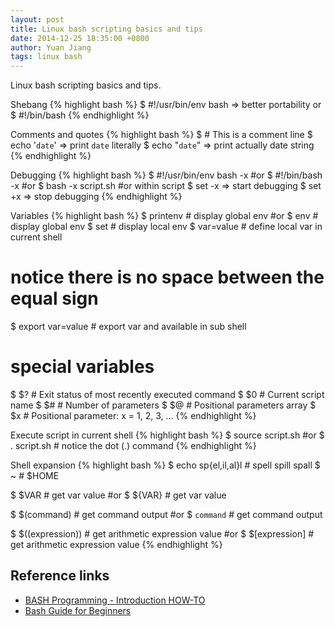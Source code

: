 ```yaml
---
layout: post
title: Linux bash scripting basics and tips
date: 2014-12-25 18:35:00 +0800
author: Yuan Jiang
tags: linux bash
---
```


Linux bash scripting basics and tips.

Shebang
{% highlight bash %}
$ #!/usr/bin/env bash => better portability
or
$ #!/bin/bash
{% endhighlight %}

Comments and quotes
{% highlight bash %}
$ # This is a comment line
$ echo '`date`' => print `date` literally
$ echo "`date`" => print actually date string
{% endhighlight %}

Debugging
{% highlight bash %}
$ #!/usr/bin/env bash -x
#or
$ #!/bin/bash -x
#or
$ bash -x script.sh
#or within script
$ set -x => start debugging
$ set +x => stop debugging
{% endhighlight %}

Variables
{% highlight bash %}
$ printenv # display global env
#or
$ env # display global env
$ set # display local env
$ var=value # define local var in current shell
# notice there is no space between the equal sign
$ export var=value # export var and available in sub shell
# special variables
$ $? # Exit status of most recently executed command
$ $0 # Current script name
$ $# # Number of parameters
$ $@ # Positional parameters array
$ $x # Positional parameter: x = 1, 2, 3, ...
{% endhighlight %}

Execute script in current shell
{% highlight bash %}
$ source script.sh
#or
$ . script.sh # notice the dot (.) command
{% endhighlight %}

Shell expansion
{% highlight bash %}
$ echo sp{el,il,al}l # spell spill spall
$ ~ # $HOME

$ $VAR # get var value
#or
$ ${VAR} # get var value

$ $(command) # get command output
#or
$ `command` # get command output

$ $((expression)) # get arithmetic expression value
#or
$ $[expression] # get arithmetic expression value
{% endhighlight %}


## Reference links
- [BASH Programming - Introduction HOW-TO
](http://tldp.org/HOWTO/Bash-Prog-Intro-HOWTO.html)
- [Bash Guide for Beginners
](http://www.tldp.org/LDP/Bash-Beginners-Guide/html/index.html)
